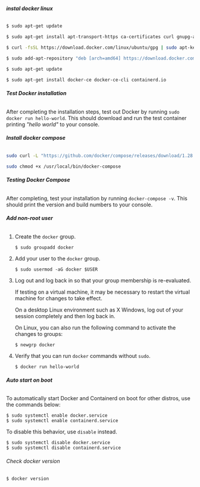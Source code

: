 ###### **instal docker linux**

```sh
$ sudo apt-get update

$ sudo apt-get install apt-transport-https ca-certificates curl gnupg-agent software-properties-common

$ curl -fsSL https://download.docker.com/linux/ubuntu/gpg | sudo apt-key add -

$ sudo add-apt-repository "deb [arch=amd64] https://download.docker.com/linux/ubuntu $(lsb_release -cs) stable"

$ sudo apt-get update

$ sudo apt-get install docker-ce docker-ce-cli containerd.io
```

###### **Test Docker installation**

After completing the installation steps, test out Docker by running `sudo docker run hello-world`. This should download and run the test container printing *"hello world"* to your console.



###### **Install docker compose**

```sh
sudo curl -L "https://github.com/docker/compose/releases/download/1.28.2/docker-compose-$(uname -s)-$(uname -m)" -o /usr/local/bin/docker-compose

sudo chmod +x /usr/local/bin/docker-compose
```

###### **Testing Docker Compose**

After completing, test your installation by running `docker-compose -v`. This should print the version and build numbers to your console.



###### **Add non-root user**

1. Create the `docker` group.

   ```shell
   $ sudo groupadd docker
   ```

2. Add your user to the `docker` group.

   ```shell
   $ sudo usermod -aG docker $USER
   ```

3. Log out and log back in so that your group membership is re-evaluated.

   If testing on a virtual machine, it may be necessary to restart the virtual machine for changes to take effect.

   On a desktop Linux environment such as X Windows, log out of your session completely and then log back in.

   On Linux, you can also run the following command to activate the changes to groups:

   ```shell
   $ newgrp docker 
   ```

4. Verify that you can run `docker` commands without `sudo`.

   ```
   $ docker run hello-world
   ```





###### **Auto start on boot**

To automatically start Docker and Containerd on boot for other distros, use the commands below:

```shell
$ sudo systemctl enable docker.service
$ sudo systemctl enable containerd.service
```

To disable this behavior, use `disable` instead.

```shell
$ sudo systemctl disable docker.service
$ sudo systemctl disable containerd.service
```





###### Check docker version

```shell
$ docker version
```

